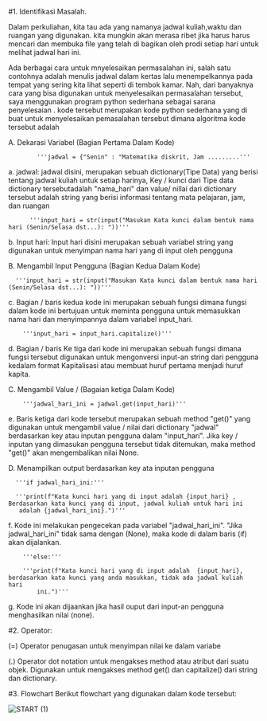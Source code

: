#1. Identifikasi Masalah.
   
   Dalam perkuliahan, kita tau ada yang namanya jadwal kuliah,waktu dan ruangan yang digunakan.
   kita mungkin akan merasa ribet jika harus harus mencari dan membuka file yang telah di bagikan oleh prodi setiap hari untuk melihat 
   jadwal hari ini.
   
   Ada berbagai cara untuk mnyelesaikan permasalahan ini, salah satu contohnya adalah menulis jadwal dalam kertas lalu menempelkannya 
   pada tempat yang sering kita lihat seperti di tembok kamar. 
   Nah, dari banyaknya cara yang bisa digunakan untuk menyelesaikan permasalahan tersebut, saya menggunakan program python sederhana 
   sebagai sarana penyelesaian .
   kode tersebut merupakan kode python sederhana yang di buat untuk menyelesaikan pemasalahan tersebut dimana algoritma kode tersebut 
   adalah
   
A. Dekarasi Variabel (Bagian Pertama 	Dalam Kode)

   			'''jadwal = {"Senin" : "Matematika diskrit, Jam .........'''

a. jadwal: jadwal disini, merupakan sebuah dictionary(Tipe Data) yang berisi tentang jadwal kuliah untuk setiap harinya, Key / kunci 
   dari Tipe data dictionary tersebutadalah "nama_hari" dan value/ nillai dari dictionary tersebut adalah string yang berisi informasi 
   tentang mata pelajaran, jam, dan ruangan
      
 		  '''input_hari = str(input("Masukan Kata kunci dalam bentuk nama hari (Senin/Selasa dst...): "))'''

b. Input hari: Input hari disini merupakan sebuah variabel string yang digunakan untuk menyimpan nama hari yang di input oleh pengguna

B. Mengambil Input Pengguna (Bagian Kedua Dalam Kode)

      '''input_hari = str(input("Masukan Kata kunci dalam bentuk nama hari (Senin/Selasa dst...): "))'''
   
c. Bagian / baris kedua kode ini merupakan sebuah fungsi dimana fungsi dalam kode ini bertujuan untuk meminta pengguna untuk 
   memasukkan nama hari dan menyimpannya dalam variabel input_hari.

    	'''input_hari = input_hari.capitalize()'''
   
d. Bagian / baris Ke tiga dari kode ini merupakan sebuah fungsi dimana fungsi tersebut digunakan untuk mengonversi input-an string 
   dari pengguna kedalam format Kapitalisasi atau membuat huruf pertama menjadi huruf kapita.

C. Mengambil Value / (Bagaian ketiga Dalam Kode)

   	  	'''jadwal_hari_ini = jadwal.get(input_hari)'''
   
e. Baris ketiga dari kode tersebut merupakan sebuah method "get()" yang digunakan untuk mengambil value / nilai dari dictionary 
  "jadwal" berdasarkan key atau inputan pengguna dalam "input_hari". Jika key / inputan yang dimasukan pengguna tersebut tidak ditemukan, 
   maka method "get()" akan mengembalikan nilai None.
   
D. Menampilkan output berdasarkan key ata inputan pengguna

   	  '''if jadwal_hari_ini:'''
   
   	  '''print(f"Kata kunci hari yang di input adalah {input_hari} , Berdasarkan kata kunci yang di input, jadwal kuliah untuk hari ini 
   	   adalah {jadwal_hari_ini}.")'''
   
f. Kode ini melakukan pengecekan pada variabel "jadwal_hari_ini". "Jika jadwal_hari_ini" tidak sama dengan (None), maka kode di dalam 
   baris (if) akan dijalankan.
      
  		'''else:'''
  
  		'''print(f"Kata kunci hari yang di input adalah  {input_hari}, berdasarkan kata kunci yang anda masukkan, tidak ada jadwal kuliah hari 
			ini.")'''
  
g. Kode ini akan dijaankan jika hasil ouput dari input-an pengguna menghasilkan nilai (none).

#2. Operator:

   (=) Operator penugasan untuk menyimpan nilai ke dalam variabe
   
   (.) Operator dot notation untuk mengakses method atau atribut dari suatu objek. Digunakan untuk mengakses method get() dan 
   capitalize() dari string dan dictionary.

#3. Flowchart
    Berikut flowchart yang digunakan dalam kode tersebut:
    

![START (1)](https://github.com/Rifyal05/TugasAlgoritma1/assets/145568253/cb3dfd1b-a2c4-48e7-a5a2-7c2342000b48)
